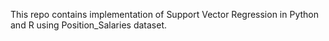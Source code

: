 This repo contains implementation of Support Vector Regression in Python and R using Position_Salaries dataset.
